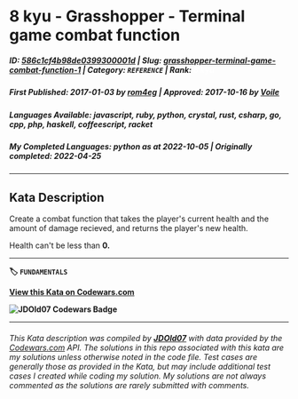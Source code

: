 # 8 kyu - Grasshopper - Terminal game combat function

##### **ID**: [586c1cf4b98de0399300001d](https://www.codewars.com/kata/586c1cf4b98de0399300001d) | **Slug**: [grasshopper-terminal-game-combat-function-1](https://www.codewars.com/kata/586c1cf4b98de0399300001d) | **Category**: `REFERENCE` | **Rank**: <span style="color:white">8 kyu</span>

##### **First Published**: 2017-01-03 ***by*** [rom4eg](https://www.codewars.com/users/rom4eg) | **Approved**: 2017-10-16 ***by*** [Voile](https://www.codewars.com/users/Voile)

##### **Languages Available**: javascript, ruby, python, crystal, rust, csharp, go, cpp, php, haskell, coffeescript, racket

##### **My Completed Languages**: python ***as at*** 2022-10-05 | **Originally completed**: 2022-04-25

---

## Kata Description


Create a combat function that takes the player's current health and the amount of damage recieved, and returns the player's new health.

Health can't be less than <b>0<b>.

---


🏷 `FUNDAMENTALS`


[View this Kata on Codewars.com](https://www.codewars.com/kata/586c1cf4b98de0399300001d)

![](https://www.codewars.com/users/jdold07/badges/large "JDOld07 Codewars Badge")

---

###### *This Kata description was compiled by [**JDOld07**](https://tpstech.dev) with data provided by the [Codewars.com](https://www.codewars.com) API.  The solutions in this repo associated with this kata are my solutions unless otherwise noted in the code file.  Test cases are generally those as provided in the Kata, but may include additional test cases I created while coding my solution.  My solutions are not always commented as the solutions are rarely submitted with comments.*
